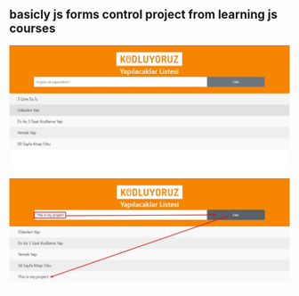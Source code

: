 ## basicly js forms control project from learning js courses

![](ToDoList.jpg)

![](ToDoListAdd.jpg)